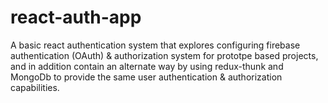 # react-auth-app
A basic react authentication system that explores configuring firebase authentication (OAuth) &amp; authorization system for prototpe based projects, and in addition contain an alternate way by using redux-thunk and MongoDb to provide the same user authentication  &amp; authorization capabilities.
